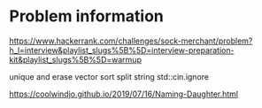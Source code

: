 # Problem information

<https://www.hackerrank.com/challenges/sock-merchant/problem?h_l=interview&playlist_slugs%5B%5D=interview-preparation-kit&playlist_slugs%5B%5D=warmup>

unique and erase vector
sort
split string
std::cin.ignore

<https://coolwindjo.github.io/2019/07/16/Naming-Daughter.html>
